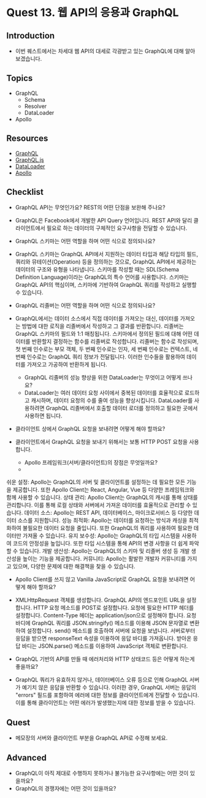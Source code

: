 # Quest 13. 웹 API의 응용과 GraphQL

## Introduction
* 이번 퀘스트에서는 차세대 웹 API의 대세로 각광받고 있는 GraphQL에 대해 알아보겠습니다.

## Topics
* GraphQL
  * Schema
  * Resolver
  * DataLoader
* Apollo

## Resources
* [GraphQL](https://graphql.org/)
* [GraphQL.js](http://graphql.org/graphql-js/)
* [DataLoader](https://github.com/facebook/dataloader)
* [Apollo](https://www.apollographql.com/)

## Checklist
* GraphQL API는 무엇인가요? REST의 어떤 단점을 보완해 주나요?
- GraphQL은 Facebook에서 개발한 API Query 언어입니다. REST API와 달리 클라이언트에서 필요로 하는 데이터의 구체적인 요구사항을 전달할 수 있습니다.

* GraphQL 스키마는 어떤 역할을 하며 어떤 식으로 정의되나요?
- GraphQL 스키마는 GraphQL API에서 지원하는 데이터 타입과 해당 타입의 필드, 쿼리와 뮤테이션(Operation) 등을 정의하는 것으로, GraphQL API에서 제공하는 데이터의 구조와 유형을 나타냅니다.
스키마를 작성할 때는 SDL(Schema Definition Language)이라는 GraphQL의 특수 언어를 사용합니다. 스키마는 GraphQL API의 핵심이며, 스키마에 기반하여 GraphQL 쿼리를 작성하고 실행할 수 있습니다.

* GraphQL 리졸버는 어떤 역할을 하며 어떤 식으로 정의되나요?
- GraphQL에서는 데이터 소스에서 직접 데이터를 가져오는 대신, 데이터를 가져오는 방법에 대한 로직을 리졸버에서 작성하고 그 결과를 반환합니다. 리졸버는 GraphQL 스키마의 필드와 1:1 매칭됩니다. 스키마에서 정의된 필드에 대해 어떤 데이터를 반환할지 결정하는 함수를 리졸버로 작성합니다. 리졸버는 함수로 작성되며, 첫 번째 인수로는 부모 객체, 두 번째 인수로는 인자, 세 번째 인수로는 컨텍스트, 네 번째 인수로는 GraphQL 쿼리 정보가 전달됩니다. 이러한 인수들을 활용하여 데이터를 가져오고 가공하여 반환하게 됩니다.

  * GraphQL 리졸버의 성능 향상을 위한 DataLoader는 무엇이고 어떻게 쓰나요?
  - DataLoader는 여러 데이터 요청 사이에서 중복된 데이터를 효율적으로 로드하고 캐시하며, 데이터 요청의 수를 줄여 성능을 향상시킵니다. DataLoader를 사용하려면 GraphQL 리졸버에서 호출할 데이터 로더를 정의하고 필요한 곳에서 사용하면 됩니다.

* 클라이언트 상에서 GraphQL 요청을 보내려면 어떻게 해야 할까요?
- 클라이언트에서 GraphQL 요청을 보내기 위해서는 보통 HTTP POST 요청을 사용합니다. 

  * Apollo 프레임워크(서버/클라이언트)의 장점은 무엇일까요?
  - 
쉬운 설정: Apollo는 GraphQL의 서버 및 클라이언트를 설정하는 데 필요한 모든 기능을 제공합니다. 또한 Apollo Client는 React, Angular, Vue 등 다양한 프레임워크와 함께 사용할 수 있습니다.
상태 관리: Apollo Client는 GraphQL의 캐시를 통해 상태를 관리합니다. 이를 통해 로컬 상태와 서버에서 가져온 데이터를 효율적으로 관리할 수 있습니다.
데이터 소스: Apollo는 REST API, 데이터베이스, 마이크로서비스 등 다양한 데이터 소스를 지원합니다.
성능 최적화: Apollo는 데이터를 요청하는 방식과 캐싱을 최적화하여 불필요한 데이터 요청을 줄입니다. 또한 GraphQL의 쿼리를 사용하여 필요한 데이터만 가져올 수 있습니다.
유지 보수성: Apollo는 GraphQL의 타입 시스템을 사용하여 코드의 안정성을 높입니다. 또한 타입 시스템을 통해 API의 변경 사항을 더 쉽게 파악할 수 있습니다.
개발 생산성: Apollo는 GraphQL의 스키마 및 리졸버 생성 등 개발 생산성을 높이는 기능을 제공합니다.
커뮤니티: Apollo는 활발한 개발자 커뮤니티를 가지고 있으며, 다양한 문제에 대한 해결책을 찾을 수 있습니다.

  * Apollo Client를 쓰지 않고 Vanilla JavaScript로 GraphQL 요청을 보내려면 어떻게 해야 할까요?
  - XMLHttpRequest 객체를 생성합니다.
GraphQL API의 엔드포인트 URL을 설정합니다.
HTTP 요청 메소드를 POST로 설정합니다.
요청에 필요한 HTTP 헤더를 설정합니다. Content-Type 헤더는 application/json으로 설정해야 합니다.
요청 바디에 GraphQL 쿼리를 JSON.stringify() 메소드를 이용해 JSON 문자열로 변환하여 설정합니다.
send() 메소드를 호출하여 서버에 요청을 보냅니다.
서버로부터 응답을 받으면 responseText 속성을 이용하여 응답 바디를 가져옵니다.
받아온 응답 바디는 JSON.parse() 메소드를 이용하여 JavaScript 객체로 변환합니다.

* GraphQL 기반의 API를 만들 때 에러처리와 HTTP 상태코드 등은 어떻게 하는게 좋을까요?
- GraphQL 쿼리가 유효하지 않거나, 데이터베이스 오류 등으로 인해 GraphQL 서버가 예기치 않은 응답을 반환할 수 있습니다. 이러한 경우, GraphQL 서버는 응답의 "errors" 필드를 포함하여 에러에 대한 정보를 클라이언트에게 전달할 수 있습니다. 이를 통해 클라이언트는 어떤 에러가 발생했는지에 대한 정보를 받을 수 있습니다.


## Quest
* 메모장의 서버와 클라이언트 부분을 GraphQL API로 수정해 보세요.

## Advanced
* GraphQL이 아직 제대로 수행하지 못하거나 불가능한 요구사항에는 어떤 것이 있을까요?
* GraphQL의 경쟁자에는 어떤 것이 있을까요?
